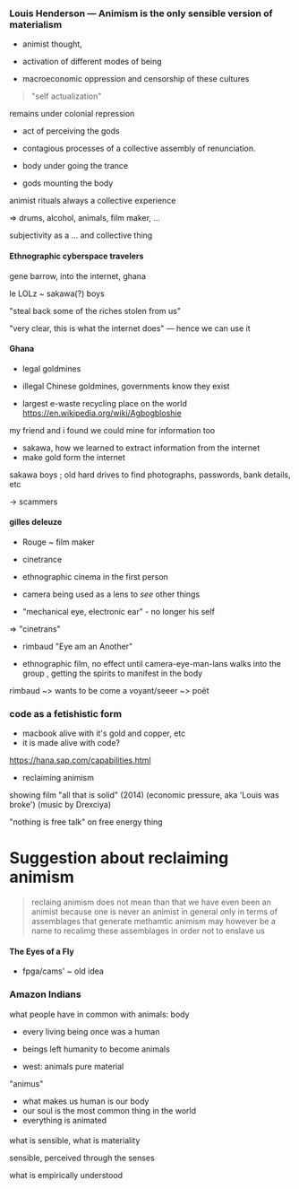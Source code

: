 ### Louis Henderson — Animism is the only sensible version of materialism

- animist thought,

- activation of different modes of being

- macroeconomic oppression and censorship of these cultures

> "self actualization"

remains under colonial repression

- act of perceiving the gods
- contagious processes of a collective assembly of renunciation.

- body under going the trance
- gods mounting the body


animist rituals always a collective experience

=> drums, alcohol, animals, film maker, ...

subjectivity as a ... and collective thing

#### Ethnographic cyberspace travelers

gene barrow, into the internet, ghana

le LOLz ~ sakawa(?) boys

"steal back some of the riches stolen from us"

"very clear, this is what the internet does" — hence we can use it

#### Ghana

- legal goldmines
- illegal Chinese goldmines, governments know they exist

- largest e-waste recycling place on the world
https://en.wikipedia.org/wiki/Agbogbloshie

my friend and i found we could mine for information too

- sakawa, how we learned to extract information from the internet
- make gold form the internet

sakawa boys ; old hard drives to find photographs, passwords, bank details, etc

-> scammers

#### gilles deleuze

- Rouge ~ film maker

- cinetrance
- ethnographic cinema in the first person

- camera being used as a lens to *see* other things

- "mechanical eye, electronic ear" - no longer his self

=> "cinetrans"

- rimbaud "Eye am an Another"

- ethnographic film, no effect until camera-eye-man-lans walks into the group , getting the spirits to manifest in the body

rimbaud ~> wants to be come a voyant/seeer ~> poët

### code as a fetishistic form

- macbook alive with it's gold and copper, etc
- it is made alive with code?

https://hana.sap.com/capabilities.html

- reclaiming animism

showing film  "all that is solid" (2014)
(economic pressure, aka 'Louis was broke')
(music by Drexciya)

"nothing is free talk" on free energy thing

# Suggestion about reclaiming animism

> reclaing animism does not mean than that we have even been an animist
> because one is never an animist in general
> only in terms of assemblages that generate methamtic
> animism may however be a name to recalimg these assemblages
> in order not to enslave us


#### The Eyes of a Fly

- fpga/cams' ~ old idea


### Amazon Indians


what people have in common with animals: body

- every living being once was a human
- beings left humanity to become animals

- west: animals pure material

"animus"

- what makes us human is our body
- our soul is the most common thing in the world
- everything is animated

#### 

what is sensible, what is materiality

sensible, perceived through the senses

what is empirically understood